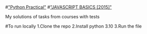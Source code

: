 #["Python Practical"](https://softserve.academy)
#["JAVASCRIPT BASICS [2015]"](https://softserve.academy)

My solutions of tasks from courses with tests

#To run locally
1.Clone the repo
2.Install python 3.10
3.Run the file


